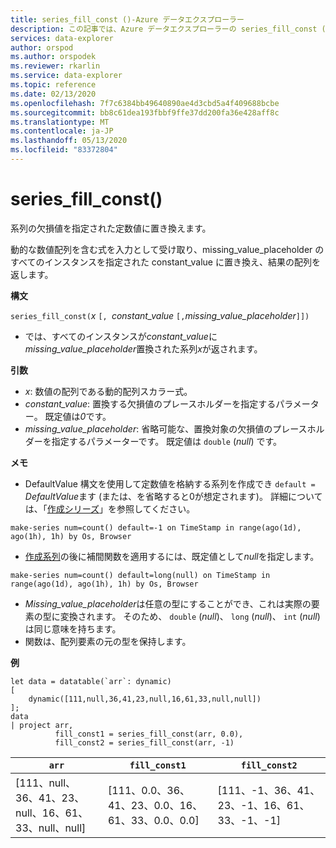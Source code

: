 ```yaml
---
title: series_fill_const ()-Azure データエクスプローラー
description: この記事では、Azure データエクスプローラーの series_fill_const () について説明します。
services: data-explorer
author: orspod
ms.author: orspodek
ms.reviewer: rkarlin
ms.service: data-explorer
ms.topic: reference
ms.date: 02/13/2020
ms.openlocfilehash: 7f7c6384bb49640890ae4d3cbd5a4f409688bcbe
ms.sourcegitcommit: bb8c61dea193fbbf9ffe37dd200fa36e428aff8c
ms.translationtype: MT
ms.contentlocale: ja-JP
ms.lasthandoff: 05/13/2020
ms.locfileid: "83372804"
---
```

# <a name="series_fill_const"></a>series_fill_const()

系列の欠損値を指定された定数値に置き換えます。

動的な数値配列を含む式を入力として受け取り、missing_value_placeholder のすべてのインスタンスを指定された constant_value に置き換え、結果の配列を返します。

**構文**

`series_fill_const(`*x* `[, `*constant_value* `[,`*missing_value_placeholder*`]])`
* では、すべてのインスタンスが*constant_value*に*missing_value_placeholder*置換された系列*x*が返されます。

**引数**

* *x*: 数値の配列である動的配列スカラー式。
* *constant_value*: 置換する欠損値のプレースホルダーを指定するパラメーター。 既定値は*0*です。 
* *missing_value_placeholder*: 省略可能な、置換対象の欠損値のプレースホルダーを指定するパラメーターです。 既定値は `double` (*null*) です。

**メモ**
* DefaultValue 構文を使用して定数値を格納する系列を作成でき `default = ` *DefaultValue*ます (または、を省略すると0が想定されます)。 詳細については、「[作成シリーズ](make-seriesoperator.md)」を参照してください。

```kusto
make-series num=count() default=-1 on TimeStamp in range(ago(1d), ago(1h), 1h) by Os, Browser
```
  
* [作成系列](make-seriesoperator.md)の後に補間関数を適用するには、既定値として*null*を指定します。 

```kusto
make-series num=count() default=long(null) on TimeStamp in range(ago(1d), ago(1h), 1h) by Os, Browser
```
  
* *Missing_value_placeholder*は任意の型にすることができ、これは実際の要素の型に変換されます。 そのため、 `double` (*null*)、 `long` (*null*)、 `int` (*null*) は同じ意味を持ちます。
* 関数は、配列要素の元の型を保持します。 

**例**

<!-- csl: https://help.kusto.windows.net:443/Samples -->
```kusto
let data = datatable(`arr`: dynamic)
[
    dynamic([111,null,36,41,23,null,16,61,33,null,null])   
];
data 
| project arr, 
          fill_const1 = series_fill_const(arr, 0.0),
          fill_const2 = series_fill_const(arr, -1)  
```

|`arr`|`fill_const1`|`fill_const2`|
|---|---|---|
|[111、null、36、41、23、null、16、61、33、null、null]|[111、0.0、36、41、23、0.0、16、61、33、0.0、0.0]|[111、-1、36、41、23、-1、16、61、33、-1、-1]|
